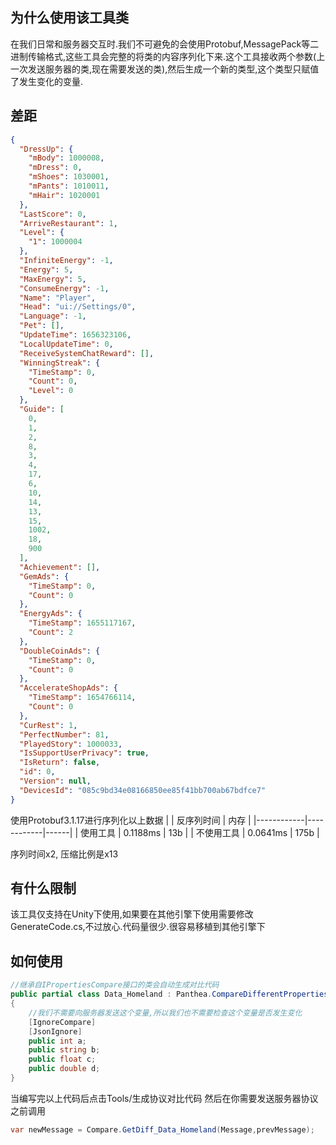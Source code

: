 ## 为什么使用该工具类
在我们日常和服务器交互时.我们不可避免的会使用Protobuf,MessagePack等二进制传输格式,这些工具会完整的将类的内容序列化下来.这个工具接收两个参数(上一次发送服务器的类,现在需要发送的类),然后生成一个新的类型,这个类型只赋值了发生变化的变量.

## 差距
```json
{
  "DressUp": {
    "mBody": 1000008,
    "mDress": 0,
    "mShoes": 1030001,
    "mPants": 1010011,
    "mHair": 1020001
  },
  "LastScore": 0,
  "ArriveRestaurant": 1,
  "Level": {
    "1": 1000004
  },
  "InfiniteEnergy": -1,
  "Energy": 5,
  "MaxEnergy": 5,
  "ConsumeEnergy": -1,
  "Name": "Player",
  "Head": "ui://Settings/0",
  "Language": -1,
  "Pet": [],
  "UpdateTime": 1656323106,
  "LocalUpdateTime": 0,
  "ReceiveSystemChatReward": [],
  "WinningStreak": {
    "TimeStamp": 0,
    "Count": 0,
    "Level": 0
  },
  "Guide": [
    0,
    1,
    2,
    8,
    3,
    4,
    17,
    6,
    10,
    14,
    13,
    15,
    1002,
    18,
    900
  ],
  "Achievement": [],
  "GemAds": {
    "TimeStamp": 0,
    "Count": 0
  },
  "EnergyAds": {
    "TimeStamp": 1655117167,
    "Count": 2
  },
  "DoubleCoinAds": {
    "TimeStamp": 0,
    "Count": 0
  },
  "AccelerateShopAds": {
    "TimeStamp": 1654766114,
    "Count": 0
  },
  "CurRest": 1,
  "PerfectNumber": 81,
  "PlayedStory": 1000033,
  "IsSupportUserPrivacy": true,
  "IsReturn": false,
  "id": 0,
  "Version": null,
  "DevicesId": "085c9bd34e08166850ee85f41bb700ab67bdfce7"
}
```
使用Protobuf3.1.17进行序列化以上数据
|            | 反序列时间 | 内存 |
|------------|------------|------|
| 使用工具   | 0.1188ms   | 13b   |
| 不使用工具 | 0.0641ms   | 175b  |

序列时间x2,
压缩比例是x13
## 有什么限制
该工具仅支持在Unity下使用,如果要在其他引擎下使用需要修改GenerateCode.cs,不过放心.代码量很少.很容易移植到其他引擎下

## 如何使用
```csharp
//继承自IPropertiesCompare接口的类会自动生成对比代码
public partial class Data_Homeland : Panthea.CompareDifferentProperties.IPropertiesCompare<Data_Homeland>
{
    //我们不需要向服务器发送这个变量,所以我们也不需要检查这个变量是否发生变化
    [IgnoreCompare]
    [JsonIgnore]
    public int a;
    public string b;
    public float c;
    public double d;
}
```
当编写完以上代码后点击Tools/生成协议对比代码
然后在你需要发送服务器协议之前调用
```csharp
var newMessage = Compare.GetDiff_Data_Homeland(Message,prevMessage);
```
